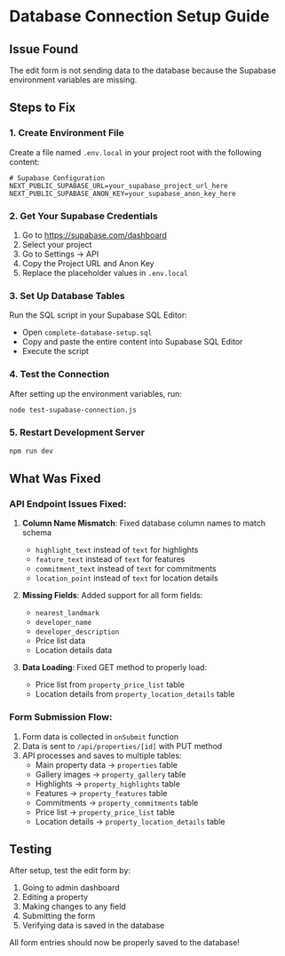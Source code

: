 # Database Connection Setup Guide

## Issue Found
The edit form is not sending data to the database because the Supabase environment variables are missing.

## Steps to Fix

### 1. Create Environment File
Create a file named `.env.local` in your project root with the following content:

```env
# Supabase Configuration
NEXT_PUBLIC_SUPABASE_URL=your_supabase_project_url_here
NEXT_PUBLIC_SUPABASE_ANON_KEY=your_supabase_anon_key_here
```

### 2. Get Your Supabase Credentials
1. Go to https://supabase.com/dashboard
2. Select your project
3. Go to Settings → API
4. Copy the Project URL and Anon Key
5. Replace the placeholder values in `.env.local`

### 3. Set Up Database Tables
Run the SQL script in your Supabase SQL Editor:
- Open `complete-database-setup.sql`
- Copy and paste the entire content into Supabase SQL Editor
- Execute the script

### 4. Test the Connection
After setting up the environment variables, run:
```bash
node test-supabase-connection.js
```

### 5. Restart Development Server
```bash
npm run dev
```

## What Was Fixed

### API Endpoint Issues Fixed:
1. **Column Name Mismatch**: Fixed database column names to match schema
   - `highlight_text` instead of `text` for highlights
   - `feature_text` instead of `text` for features  
   - `commitment_text` instead of `text` for commitments
   - `location_point` instead of `text` for location details

2. **Missing Fields**: Added support for all form fields:
   - `nearest_landmark`
   - `developer_name`
   - `developer_description`
   - Price list data
   - Location details data

3. **Data Loading**: Fixed GET method to properly load:
   - Price list from `property_price_list` table
   - Location details from `property_location_details` table

### Form Submission Flow:
1. Form data is collected in `onSubmit` function
2. Data is sent to `/api/properties/[id]` with PUT method
3. API processes and saves to multiple tables:
   - Main property data → `properties` table
   - Gallery images → `property_gallery` table
   - Highlights → `property_highlights` table
   - Features → `property_features` table
   - Commitments → `property_commitments` table
   - Price list → `property_price_list` table
   - Location details → `property_location_details` table

## Testing
After setup, test the edit form by:
1. Going to admin dashboard
2. Editing a property
3. Making changes to any field
4. Submitting the form
5. Verifying data is saved in the database

All form entries should now be properly saved to the database!
